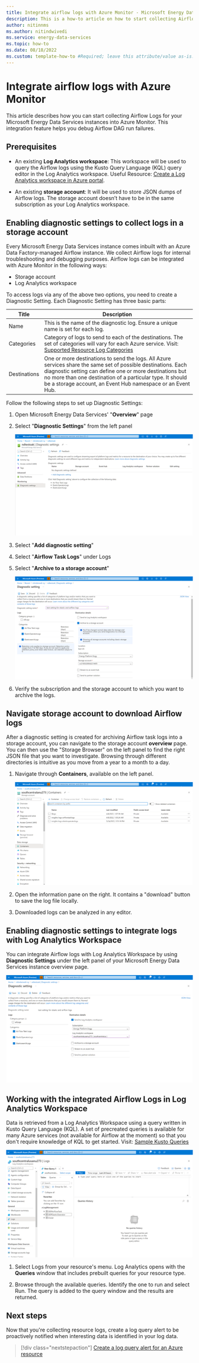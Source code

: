 ```yaml
---
title: Integrate airflow logs with Azure Monitor - Microsoft Energy Data Services Preview
description: This is a how-to article on how to start collecting Airflow Task logs in Azure Monitor, archiving them to a storage account, and querying them in Log Analytics workspace.
author: nitinnms
ms.author: nitindwivedi
ms.service: energy-data-services
ms.topic: how-to 
ms.date: 08/18/2022
ms.custom: template-how-to #Required; leave this attribute/value as-is.
---
```


# Integrate airflow logs with Azure Monitor

This article describes how you can start collecting Airflow Logs for your Microsoft Energy Data Services instances into Azure Monitor. This integration feature helps you debug Airflow DAG run failures. 


## Prerequisites

* An existing **Log Analytics workspace**:
    This workspace will be used to query the Airflow logs using the Kusto Query Language (KQL) query editor in the Log Analytics workspace. Useful Resource: [Create a Log Analytics workspace in Azure portal](/articles/azure-monitor/logs/quick-create-workspace.md).


* An existing **storage account**:
    It will be used to store JSON dumps of Airflow logs. The storage account doesn’t have to be in the same subscription as your Log Analytics workspace. 


## Enabling diagnostic settings to collect logs in a storage account
Every Microsoft Energy Data Services instance comes inbuilt with an Azure Data Factory-managed Airflow instance. We collect Airflow logs for internal troubleshooting and debugging purposes. Airflow logs can be integrated with Azure Monitor in the following ways:

* Storage account
* Log Analytics workspace

To access logs via any of the above two options, you need to create a Diagnostic Setting. Each Diagnostic Setting has three basic parts:

| Title | Description |
|-|-|
| Name  | This is the name of the diagnostic log. Ensure a unique name is set for each log. |
| Categories | Category of logs to send to each of the destinations. The set of categories will vary for each Azure service. Visit: [Supported Resource Log Categories](/articles/azure-monitor/essentials/resource-logs-categories.md) |
| Destinations | One or more destinations to send the logs. All Azure services share the same set of possible destinations. Each diagnostic setting can define one or more destinations but no more than one destination of a particular type. It should be a storage account, an Event Hub namespace or an Event Hub. |

Follow the following steps to set up Diagnostic Settings:

1. Open Microsoft Energy Data Services' "**Overview**" page
1. Select "**Diagnostic Settings**" from the left panel

    [![Screenshot for Azure monitor diagnostic setting overview page. The page shows a list of existing diagnostic settings and the option to add a new one.](media/how-to-integrate-airflow-logs-with-azure-monitor/azure-monitor-diagnostic-settings-overview-page.png)](media/how-to-integrate-airflow-logs-with-azure-monitor/azure-monitor-diagnostic-settings-overview-page.png#lightbox)


1. Select "**Add diagnostic setting**"

1. Select "**Airflow Task Logs**" under Logs

1. Select "**Archive to a storage account**"

    [![Screenshot for creating a diagnostic setting to archive logs to a storage account. The image shows the subscription and the storage account chosen for a diagnostic setting.](media/how-to-integrate-airflow-logs-with-azure-monitor/creating-diagnostic-setting-destination-storage-account.png)](media/how-to-integrate-airflow-logs-with-azure-monitor/creating-diagnostic-setting-destination-storage-account.png#lightbox)

6. Verify the subscription and the storage account to which you want to archive the logs.


## Navigate storage account to download Airflow logs

After a diagnostic setting is created for archiving Airflow task logs into a storage account, you can navigate to the storage account **overview** page. You can then use the "Storage Browser" on the left panel to find the right JSON file that you want to investigate. Browsing through different directories is intuitive as you move from a year to a month to a day. 

1. Navigate through **Containers**, available on the left panel. 

    [![Screenshot for exploring archived logs in the containers of the Storage Account. The container will show logs from all the sources set up.](media/how-to-integrate-airflow-logs-with-azure-monitor/storage-account-containers-page-showing-collected-logs-explorer.png)](media/how-to-integrate-airflow-logs-with-azure-monitor/storage-account-containers-page-showing-collected-logs-explorer.png#lightbox)

2. Open the information pane on the right. It contains a "download" button to save the log file locally. 


1. Downloaded logs can be analyzed in any editor.



## Enabling diagnostic settings to integrate logs with Log Analytics Workspace

You can integrate Airflow logs with Log Analytics Workspace by using **Diagnostic Settings** under the left panel of your Microsoft Energy Data Services instance overview page. 

[![Screenshot for creating a diagnostic setting. It shows the options to select subscription & Log Analytics Workspace with which to integrate.](media/how-to-integrate-airflow-logs-with-azure-monitor/creating-diagnostic-setting-choosing-destination-retention.png)](media/how-to-integrate-airflow-logs-with-azure-monitor/creating-diagnostic-setting-choosing-destination-retention.png#lightbox)

## Working with the integrated Airflow Logs in Log Analytics Workspace

Data is retrieved from a Log Analytics Workspace using a query written in Kusto Query Language (KQL). A set of precreated queries is available for many Azure services (not available for Airflow at the moment) so that you don't require knowledge of KQL to get started. Visit: [Sample Kusto Queries](/articles/data-explorer/kusto/query/samples?pivots=azuredataexplorer.md)


[![Screenshot for Azure Monitor Log Analytics page for viewing collected logs. Under log management, tables from all sources will be visible.](media/how-to-integrate-airflow-logs-with-azure-monitor/azure-monitor-log-analytics-page-viewing-collected-logs.png)](media/how-to-integrate-airflow-logs-with-azure-monitor/azure-monitor-log-analytics-page-viewing-collected-logs.png#lightbox)

1. Select Logs from your resource's menu. Log Analytics opens with the **Queries** window that includes prebuilt queries for your resource type.


2. Browse through the available queries. Identify the one to run and select Run. The query is added to the query window and the results are returned.




## Next steps
Now that you're collecting resource logs, create a log query alert to be proactively notified when interesting data is identified in your log data.

> [!div class="nextstepaction"]
> [Create a log query alert for an Azure resource](/articles/azure-monitor/alerts/tutorial-log-alert.md)
